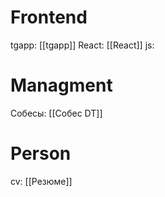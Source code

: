 # Frontend
 tgapp: [[tgapp]]
 React: [[React]]
 js:  
# Managment
Собесы: [[Собес DT]]
# Person
cv: [[Резюме]]


 
